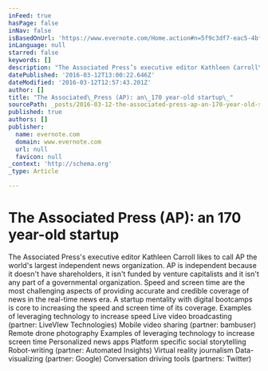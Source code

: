 ```yaml
---
inFeed: true
hasPage: false
inNav: false
isBasedOnUrl: 'https://www.evernote.com/Home.action#n=5f9c3df7-eac5-4bf1-9053-f1be59ce9ddc&ses=4&sh=2&sds=5&'
inLanguage: null
starred: false
keywords: []
description: "The Associated Press’s executive editor Kathleen Carroll\_likes to call AP the world’s largest independent news organization. AP is independent because it doesn’t have shareholders, it isn’t funded by venture capitalists and it isn’t any part of a governmental organization. Speed and screen time are the most challenging aspects of providing accurate and credible coverage of news in the real-time news era. A startup mentality with digital bootcamps is core to increasing the speed and screen time of its coverage.\_  Examples of leveraging technology to increase speed Live video broadcasting (partner: LiveVIew Technologies) Mobile video sharing (partner: bambuser) Remote drone photography\_  Examples of leveraging technology to increase screen time Personalized news apps Platform specific social storytelling\_ Robot-writing (partner: Automated Insights) Virtual reality journalism Data-visualizing (partner: Google) Conversation driving tools (partners: Twitter)"
datePublished: '2016-03-12T13:00:22.646Z'
dateModified: '2016-03-12T12:57:43.201Z'
author: []
title: "The Associated\_Press (AP): an\_170 year-old startup\_"
sourcePath: _posts/2016-03-12-the-associated-press-ap-an-170-year-old-startup.md
published: true
authors: []
publisher:
  name: evernote.com
  domain: www.evernote.com
  url: null
  favicon: null
_context: 'http://schema.org'
_type: Article

---
```

# The Associated Press (AP): an 170 year-old startup 

The Associated Press's executive editor Kathleen Carroll likes to call AP the world's largest independent news organization. AP is independent because it doesn't have shareholders, it isn't funded by venture capitalists and it isn't any part of a governmental organization. Speed and screen time are the most challenging aspects of providing accurate and credible coverage of news in the real-time news era. A startup mentality with digital bootcamps is core to increasing the speed and screen time of its coverage.  Examples of leveraging technology to increase speed Live video broadcasting (partner: LiveVIew Technologies) Mobile video sharing (partner: bambuser) Remote drone photography  Examples of leveraging technology to increase screen time Personalized news apps Platform specific social storytelling  Robot-writing (partner: Automated Insights) Virtual reality journalism Data-visualizing (partner: Google) Conversation driving tools (partners: Twitter)